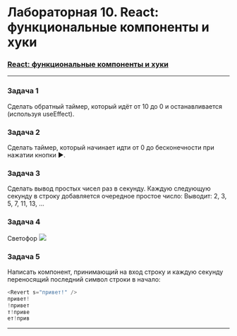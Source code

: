 # Лабораторная 10. React: функциональные компоненты и хуки

### [React: функциональные компоненты и хуки](https://dmitryweiner.github.io/web-lectures/React%20-%20Hooks.html) 

---

### Задача 1

Сделать обратный таймер, который идёт от 10 до 0 и останавливается (используя useEffect).

### Задача 2

Сделать таймер, который начинает идти от 0 до бесконечности при нажатии кнопки ▶.

### Задача 3

Сделать вывод простых чисел раз в секунду.
Каждую следующую секунду в строку добавляется очередное простое число:
Выводит: 2, 3, 5, 7, 11, 13, ...

### Задача 4

Светофор
<img src="https://dmitryweiner.github.io/web-lectures/assets/react-hooks/traffic.gif"/>

### Задача 5

Написать компонент, принимающий на вход строку и каждую секунду переносящий последний символ строки в начало:
```js
<Revert s="привет!" />
привет!
!привет
т!приве
ет!прив
```

---
